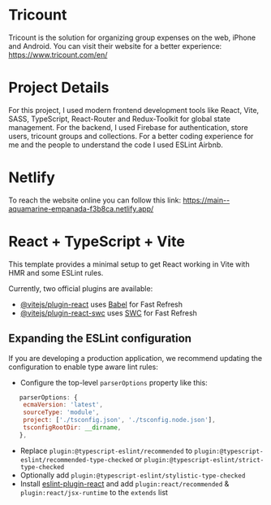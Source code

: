 # Tricount
Tricount is the solution for organizing group expenses on the web, iPhone and Android. You can visit their website for a better experience: https://www.tricount.com/en/

# Project Details
For this project, I used modern frontend development tools like React, Vite, SASS, TypeScript, React-Router and Redux-Toolkit for global state management. For the backend, I used Firebase for authentication, store users, tricount groups and collections. For a better coding experience for me and the people to understand the code I used ESLint Airbnb. 

# Netlify 
To reach the website online you can follow this link: https://main--aquamarine-empanada-f3b8ca.netlify.app/

# React + TypeScript + Vite

This template provides a minimal setup to get React working in Vite with HMR and some ESLint rules.

Currently, two official plugins are available:

- [@vitejs/plugin-react](https://github.com/vitejs/vite-plugin-react/blob/main/packages/plugin-react/README.md) uses [Babel](https://babeljs.io/) for Fast Refresh
- [@vitejs/plugin-react-swc](https://github.com/vitejs/vite-plugin-react-swc) uses [SWC](https://swc.rs/) for Fast Refresh

## Expanding the ESLint configuration

If you are developing a production application, we recommend updating the configuration to enable type aware lint rules:

- Configure the top-level `parserOptions` property like this:

```js
   parserOptions: {
    ecmaVersion: 'latest',
    sourceType: 'module',
    project: ['./tsconfig.json', './tsconfig.node.json'],
    tsconfigRootDir: __dirname,
   },
```

- Replace `plugin:@typescript-eslint/recommended` to `plugin:@typescript-eslint/recommended-type-checked` or `plugin:@typescript-eslint/strict-type-checked`
- Optionally add `plugin:@typescript-eslint/stylistic-type-checked`
- Install [eslint-plugin-react](https://github.com/jsx-eslint/eslint-plugin-react) and add `plugin:react/recommended` & `plugin:react/jsx-runtime` to the `extends` list
